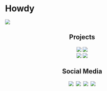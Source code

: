 # Howdy


<img src="https://github-readme-stats.vercel.app/api?username=Longestboi&count_private=true&show_icons=true&theme=synthwave&hide_rank=true">

<h2 align="center">Projects</h2>

<div style="display: flex; justify-content: center; align-items: center;">
<a href="" target="_blank" rel="noreferrer noopener" href="https://github.com/Longestboi/Brick-Breaker"><img style="margin: 2px;" src="https://github-readme-stats.vercel.app/api/pin/?username=Longestboi&repo=brick-breaker&theme=synthwave"></a>
<a href="" target="_blank" rel="noreferrer noopener" href="https://github.com/Longestboi/Brick-Breaker"><img style="margin: 2px;" src="https://github-readme-stats.vercel.app/api/pin/?username=Longestboi&repo=sndata-converter&theme=synthwave"></a>
</div>
<div style="display: flex; justify-content: center; align-items: center;">
<a href="" target="_blank" rel="noreferrer noopener" href="https://github.com/Longestboi/Brick-Breaker"><img style="margin: 2px;" src="https://github-readme-stats.vercel.app/api/pin/?username=Longestboi&repo=Tnes2Ines&theme=synthwave"></a>
<a href="" target="_blank" rel="noreferrer noopener" href="https://github.com/Longestboi/Brick-Breaker"><img style="margin: 2px;" src="https://github-readme-stats.vercel.app/api/pin/?username=Longestboi&repo=tnes2inesgui&theme=synthwave"></a>
</div>

<h2 align="center">Social Media</h2>

<div align="center" style="display: block;">
<a href="https://twitter.com/Long_boii" target="_blank" rel="noreferrer noopener"><img style="padding: 2px;" src="https://img.shields.io/badge/-Twitter-15202B?style=for-the-badge&logo=Twitter"></a>
<a href="https://youtube.com/@Longest_boi" target="_blank" rel="noreferrer noopener"><img style="padding: 2px;" src="https://img.shields.io/badge/-YouTube-FF0000?style=for-the-badge&logo=YouTube"></a>
<a href="https://discord.com/users/1069026764849958964" target="_blank" rel="noreferrer noopener"><img style="padding: 2px;" src="https://img.shields.io/badge/-Discord-202225?style=for-the-badge&logo=Discord"></a>
<a href="https://www.linkedin.com/in/andrewrlong02/" target="_blank" rel="noreferrer noopener"><img style="padding: 2px;" src="https://img.shields.io/badge/-Linkedin-0077b5?style=for-the-badge&logo=Linkedin"></a>
</div>
